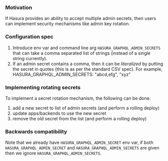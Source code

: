 ### Motivation

If Hasura provides an ability to accept multiple admin secrets, then users can implement security mechanisms like admin key rotation.

### Configuration spec

1. Introduce env var and command line arg `HASURA_GRAPHQL_ADMIN_SECRETS` that can take a comma separated list of strings (instead of a single string currently).
2. If an admin secret contains a comma, then it can be _literalized_ by putting the secret in quotes (this is as per the standard CSV spec).
   For example, HASURA_GRAPHQL_ADMIN_SECRETS: "abcd,efg", "xyz"

### Implementing rotating secrets

To implement a secret rotation mechanism, the following can be done:

1. add a new secret to list of admin secrets (and perform a rolling deploy)
2. update apps/backends to use the new secret
3. remove the old secret from the list (and perform a rolling deploy)

### Backwards compatibility

Note that we already have `HASURA_GRAPHQL_ADMIN_SECRET` env var, if both `HASURA_GRAPHQL_ADMIN_SECRET` and `HASURA_GRAPHQL_ADMIN_SECRETS` 
are given then we ignore `HASURA_GRAPHQL_ADMIN_SECRETS`. 
